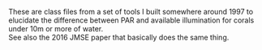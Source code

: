 These are class files from a set of tools I built somewhere around 1997 to elucidate the difference between PAR and available illumination for corals under 10m or more of water.  
See also the 2016 JMSE paper that basically does the same thing.
